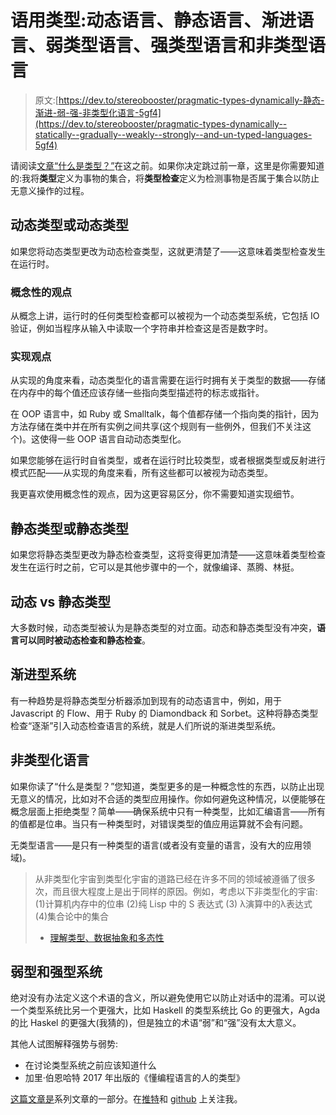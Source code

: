 # 语用类型:动态语言、静态语言、渐进语言、弱类型语言、强类型语言和非类型语言

> 原文:[https://dev.to/stereobooster/pragmatic-types-dynamically-静态-渐进-弱-强-非类型化语言-5gf4](https://dev.to/stereobooster/pragmatic-types-dynamically--statically--gradually--weakly--strongly--and-un-typed-languages-5gf4)

请阅读[文章“什么是类型？”](https://dev.to/stereobooster/pragmatic-types-what-are-types-45jn)在这之前。如果你决定跳过前一章，这里是你需要知道的:我将**类型**定义为事物的集合，将**类型检查**定义为检测事物是否属于集合以防止无意义操作的过程。

## 动态类型或动态类型

如果您将动态类型更改为动态检查类型，这就更清楚了——这意味着类型检查发生在运行时。

### 概念性的观点

从概念上讲，运行时的任何类型检查都可以被视为一个动态类型系统，它包括 IO 验证，例如当程序从输入中读取一个字符串并检查这是否是数字时。

### 实现观点

从实现的角度来看，动态类型化的语言需要在运行时拥有关于类型的数据——存储在内存中的每个值还应该存储一些指向类型描述符的标志或指针。

在 OOP 语言中，如 Ruby 或 Smalltalk，每个值都存储一个指向类的指针，因为方法存储在类中并在所有实例之间共享(这个规则有一些例外，但我们不关注这个)。这使得一些 OOP 语言自动动态类型化。

如果您能够在运行时自省类型，或者在运行时比较类型，或者根据类型或反射进行模式匹配——从实现的角度来看，所有这些都可以被视为动态类型。

我更喜欢使用概念性的观点，因为这更容易区分，你不需要知道实现细节。

## 静态类型或静态类型

如果您将静态类型更改为静态检查类型，这将变得更加清楚——这意味着类型检查发生在运行时之前，它可以是其他步骤中的一个，就像编译、蒸腾、林挺。

## 动态 vs 静态类型

大多数时候，动态类型被认为是静态类型的对立面。动态和静态类型没有冲突，**语言可以同时被动态检查和静态检查**。

## 渐进型系统

有一种趋势是将静态类型分析器添加到现有的动态语言中，例如，用于 Javascript 的 Flow、用于 Ruby 的 Diamondback 和 Sorbet。这种将静态类型检查“逐渐”引入动态检查语言的系统，就是人们所说的渐进类型系统。

## 非类型化语言

如果你读了“什么是类型？”您知道，类型更多的是一种概念性的东西，以防止出现无意义的情况，比如对不合适的类型应用操作。你如何避免这种情况，以便能够在概念层面上拒绝类型？简单——确保系统中只有一种类型，比如汇编语言——所有的值都是位串。当只有一种类型时，对错误类型的值应用运算就不会有问题。

无类型语言——是只有一种类型的语言(或者没有变量的语言，没有大的应用领域)。

> 从非类型化宇宙到类型化宇宙的道路已经在许多不同的领域被遵循了很多次，而且很大程度上是出于同样的原因。例如，考虑以下非类型化的宇宙:
> (1)计算机内存中的位串
> (2)纯 Lisp 中的 S 表达式
> (3) λ演算中的λ表达式
> (4)集合论中的集合
> 
> - [理解类型、数据抽象和多态性](http://lucacardelli.name/Papers/OnUnderstanding.A4.pdf)

## 弱型和强型系统

绝对没有办法定义这个术语的含义，所以避免使用它以防止对话中的混淆。可以说一个类型系统比另一个更强大，比如 Haskell 的类型系统比 Go 的更强大，Agda 的比 Haskel 的更强大(我猜的)，但是独立的术语“弱”和“强”没有太大意义。

其他人试图解释强势与弱势:

*   在讨论类型系统之前应该知道什么
*   加里·伯恩哈特 2017 年出版的《懂编程语言的人的类型》

[这篇文章是](https://dev.to/t/pragmatictypes)系列文章的一部分。在[推特](https://twitter.com/stereobooster)和 [github](https://github.com/stereobooster) 上关注我。